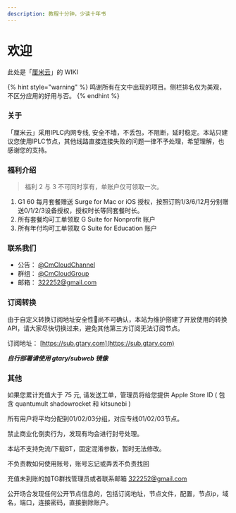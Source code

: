```yaml
---
description: 教程十分钟，少读十年书
---
```


# 欢迎

此处是「[厘米云](https://affcm.com)」的 WIKI

{% hint style="warning" %}
鸣谢所有在文中出现的项目。侧栏排名仅为美观，不区分应用的好用与否。
{% endhint %}

### 关于 <a id="about"></a>

「厘米云」采用IPLC内网专线, 安全不墙，不丢包，不阻断，延时稳定。本站只建议您使用IPLC节点，其他线路直接连接失败的问题一律不予处理，希望理解，也感谢您的支持。

### 福利介绍 <a id="gifts"></a>

> 福利 2 与 3 不可同时享有，单账户仅可领取一次。

1. G1 60 每月套餐赠送 Surge for Mac or iOS 授权，按照订购1/3/6/12月分别赠送0/1/2/3设备授权，授权时长等同套餐时长。
2. 所有套餐均可工单领取 G Suite for Nonprofit 账户
3. 所有年付均可工单领取 G Suite for Education 账户

### 联系我们 <a id="contact"></a>

* 公告： [@CmCloudChannel](https://t.me/CmCloudChannel)
* 群组： [@CmCloudGroup](https://t.me/CmCloudGroup)
* 邮箱： [322252@gmail.com](mailto:322252@gmail.com)

### 订阅转换 <a id="subtools"></a>

由于自定义转换订阅地址安全性🔐尚不可确认，本站为维护搭建了开放使用的转换API，请大家尽快切换过来，避免其他第三方订阅无法订阅节点。

订阅地址： [https://sub.gtary.com](https://sub.gtary.com)

_**自行部署请使用 gtary/subweb 镜像**_

### 其他 <a id="other"></a>

如果您累计充值大于 75 元, 请发送工单，管理员将给您提供 Apple Store ID \( 包含 quantumult shadowrocket 和 kitsunebi \)

所有用户将平均分配到01/02/03分组，对应专线01/02/03节点。

禁止商业化倒卖行为，发现有均会进行封号处理。

本站不支持免流/下载BT，固定混淆参数，暂时无法修改。

不负责教如何使用账号，账号忘记或弄丢不负责找回

充值未到账的加TG群找管理员或者联系邮箱 322252@gmail.com

公开场合发现任何公开节点信息的，包括订阅地址，节点文件，配置，节点ip，域名，端口，连接密码，直接删除账户。

